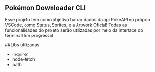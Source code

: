 ## Pokémon Downloader CLI
Esse projeto tem como objetivo baixar dados da api PokeAPI no próprio VSCode, como Status, Sprites, e a Artwork Oficial!
Todas as funcionalidades do projeto serão utilizadas por meio da interface do terminal!
Em progresso!

##Libs utilizadas
- inquirer
- node-fetch
- path
